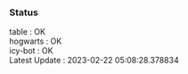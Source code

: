### Status


table : OK  
hogwarts : OK  
icy-bot : OK  
Latest Update : 2023-02-22 05:08:28.378834

